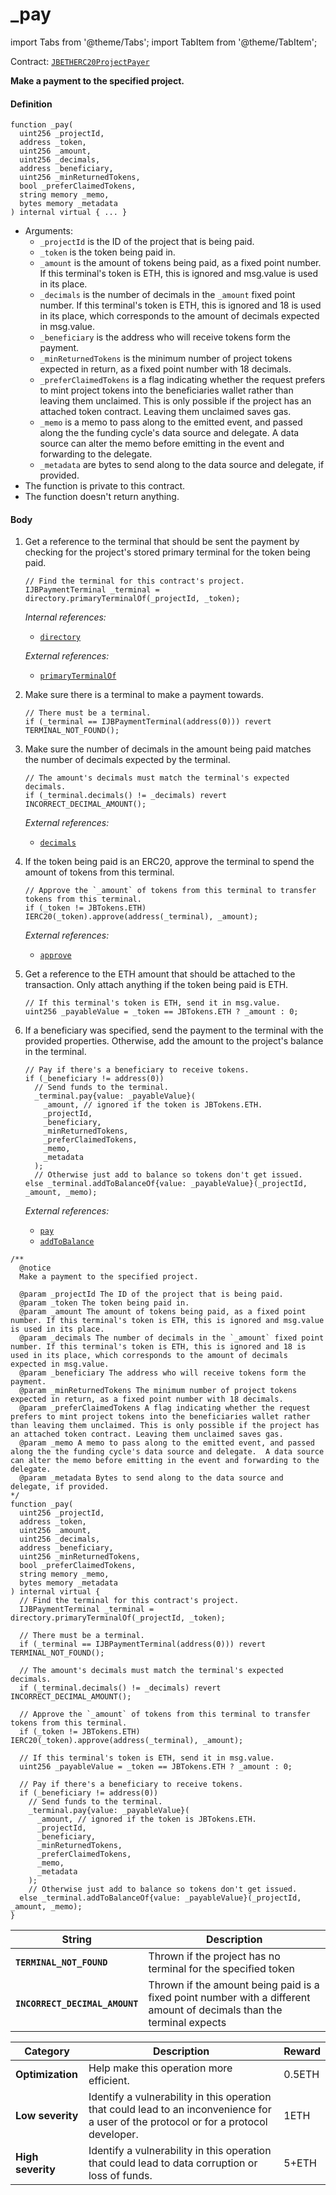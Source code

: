# _pay

import Tabs from '@theme/Tabs';
import TabItem from '@theme/TabItem';

Contract: [`JBETHERC20ProjectPayer`](/api/contracts/jbetherc20projectpayer/README.md)

<Tabs>
<TabItem value="Step by step" label="Step by step">

**Make a payment to the specified project.**

#### Definition

```solidity
function _pay(
  uint256 _projectId,
  address _token,
  uint256 _amount,
  uint256 _decimals,
  address _beneficiary,
  uint256 _minReturnedTokens,
  bool _preferClaimedTokens,
  string memory _memo,
  bytes memory _metadata
) internal virtual { ... }
```

* Arguments:
  * `_projectId` is the ID of the project that is being paid.
  * `_token` is the token being paid in.
  * `_amount` is the amount of tokens being paid, as a fixed point number. If this terminal's token is ETH, this is ignored and msg.value is used in its place.
  * `_decimals` is the number of decimals in the `_amount` fixed point number. If this terminal's token is ETH, this is ignored and 18 is used in its place, which corresponds to the amount of decimals expected in msg.value.
  * `_beneficiary` is the address who will receive tokens form the payment.
  * `_minReturnedTokens` is the minimum number of project tokens expected in return, as a fixed point number with 18 decimals.
  * `_preferClaimedTokens` is a flag indicating whether the request prefers to mint project tokens into the beneficiaries wallet rather than leaving them unclaimed. This is only possible if the project has an attached token contract. Leaving them unclaimed saves gas.
  * `_memo` is a memo to pass along to the emitted event, and passed along the the funding cycle's data source and delegate.  A data source can alter the memo before emitting in the event and forwarding to the delegate.
  * `_metadata` are bytes to send along to the data source and delegate, if provided.
* The function is private to this contract.
* The function doesn't return anything.

#### Body

1.  Get a reference to the terminal that should be sent the payment by checking for the project's stored primary terminal for the token being paid.  

    ```solidity
    // Find the terminal for this contract's project.
    IJBPaymentTerminal _terminal = directory.primaryTerminalOf(_projectId, _token);
    ```

    _Internal references:_

    * [`directory`](/api/contracts/jbetherc20projectpayer/properties/directory.md)

    _External references:_

    * [`primaryTerminalOf`](/api/contracts/jbdirectory/read/primaryterminalof.md)
2.  Make sure there is a terminal to make a payment towards.

    ```solidity
    // There must be a terminal.
    if (_terminal == IJBPaymentTerminal(address(0))) revert TERMINAL_NOT_FOUND();
    ```

3.  Make sure the number of decimals in the amount being paid matches the number of decimals expected by the terminal.

    ```solidity
    // The amount's decimals must match the terminal's expected decimals.
    if (_terminal.decimals() != _decimals) revert INCORRECT_DECIMAL_AMOUNT();
    ```

    _External references:_

    * [`decimals`](/api/contracts/or-abstract/jbpayoutredemptionpaymentterminal/properties/decimals.md)

4.  If the token being paid is an ERC20, approve the terminal to spend the amount of tokens from this terminal.

    ```
    // Approve the `_amount` of tokens from this terminal to transfer tokens from this terminal.
    if (_token != JBTokens.ETH) IERC20(_token).approve(address(_terminal), _amount);
    ```

    _External references:_

    * [`approve`](https://docs.openzeppelin.com/contracts/2.x/api/token/erc20#IERC20-approve-address-uint256-)

5.  Get a reference to the ETH amount that should be attached to the transaction. Only attach anything if the token being paid is ETH.

    ```
    // If this terminal's token is ETH, send it in msg.value.
    uint256 _payableValue = _token == JBTokens.ETH ? _amount : 0;
    ```

6.  If a beneficiary was specified, send the payment to the terminal with the provided properties. Otherwise, add the amount to the project's balance in the terminal.

    ```
    // Pay if there's a beneficiary to receive tokens.
    if (_beneficiary != address(0))
      // Send funds to the terminal.
      _terminal.pay{value: _payableValue}(
        _amount, // ignored if the token is JBTokens.ETH.
        _projectId,
        _beneficiary,
        _minReturnedTokens,
        _preferClaimedTokens,
        _memo,
        _metadata
      );
      // Otherwise just add to balance so tokens don't get issued.
    else _terminal.addToBalanceOf{value: _payableValue}(_projectId, _amount, _memo);
    ```

    _External references:_

    * [`pay`](/api/contracts/or-abstract/jbpayoutredemptionpaymentterminal/write/pay.md)
    * [`addToBalance`](/api/contracts/or-abstract/jbpayoutredemptionpaymentterminal/write/addtobalanceof.md)
    
</TabItem>

<TabItem value="Code" label="Code">

```solidity
/** 
  @notice 
  Make a payment to the specified project.

  @param _projectId The ID of the project that is being paid.
  @param _token The token being paid in.
  @param _amount The amount of tokens being paid, as a fixed point number. If this terminal's token is ETH, this is ignored and msg.value is used in its place.
  @param _decimals The number of decimals in the `_amount` fixed point number. If this terminal's token is ETH, this is ignored and 18 is used in its place, which corresponds to the amount of decimals expected in msg.value.
  @param _beneficiary The address who will receive tokens form the payment.
  @param _minReturnedTokens The minimum number of project tokens expected in return, as a fixed point number with 18 decimals.
  @param _preferClaimedTokens A flag indicating whether the request prefers to mint project tokens into the beneficiaries wallet rather than leaving them unclaimed. This is only possible if the project has an attached token contract. Leaving them unclaimed saves gas.
  @param _memo A memo to pass along to the emitted event, and passed along the the funding cycle's data source and delegate.  A data source can alter the memo before emitting in the event and forwarding to the delegate.
  @param _metadata Bytes to send along to the data source and delegate, if provided.
*/
function _pay(
  uint256 _projectId,
  address _token,
  uint256 _amount,
  uint256 _decimals,
  address _beneficiary,
  uint256 _minReturnedTokens,
  bool _preferClaimedTokens,
  string memory _memo,
  bytes memory _metadata
) internal virtual {
  // Find the terminal for this contract's project.
  IJBPaymentTerminal _terminal = directory.primaryTerminalOf(_projectId, _token);

  // There must be a terminal.
  if (_terminal == IJBPaymentTerminal(address(0))) revert TERMINAL_NOT_FOUND();

  // The amount's decimals must match the terminal's expected decimals.
  if (_terminal.decimals() != _decimals) revert INCORRECT_DECIMAL_AMOUNT();

  // Approve the `_amount` of tokens from this terminal to transfer tokens from this terminal.
  if (_token != JBTokens.ETH) IERC20(_token).approve(address(_terminal), _amount);

  // If this terminal's token is ETH, send it in msg.value.
  uint256 _payableValue = _token == JBTokens.ETH ? _amount : 0;

  // Pay if there's a beneficiary to receive tokens.
  if (_beneficiary != address(0))
    // Send funds to the terminal.
    _terminal.pay{value: _payableValue}(
      _amount, // ignored if the token is JBTokens.ETH.
      _projectId,
      _beneficiary,
      _minReturnedTokens,
      _preferClaimedTokens,
      _memo,
      _metadata
    );
    // Otherwise just add to balance so tokens don't get issued.
  else _terminal.addToBalanceOf{value: _payableValue}(_projectId, _amount, _memo);
}
```

</TabItem>

<TabItem value="Errors" label="Errors">

| String                                       | Description                                                                     |
| -------------------------------------------- | ------------------------------------------------------------------------------- |
| **`TERMINAL_NOT_FOUND`**    | Thrown if the project has no terminal for the specified token   |
| **`INCORRECT_DECIMAL_AMOUNT`**                     | Thrown if the amount being paid is a fixed point number with a different amount of decimals than the terminal expects  |

</TabItem>

<TabItem value="Bug bounty" label="Bug bounty">

| Category          | Description                                                                                                                            | Reward |
| ----------------- | -------------------------------------------------------------------------------------------------------------------------------------- | ------ |
| **Optimization**  | Help make this operation more efficient.                                                                                               | 0.5ETH |
| **Low severity**  | Identify a vulnerability in this operation that could lead to an inconvenience for a user of the protocol or for a protocol developer. | 1ETH   |
| **High severity** | Identify a vulnerability in this operation that could lead to data corruption or loss of funds.                                        | 5+ETH  |

</TabItem>
</Tabs>
